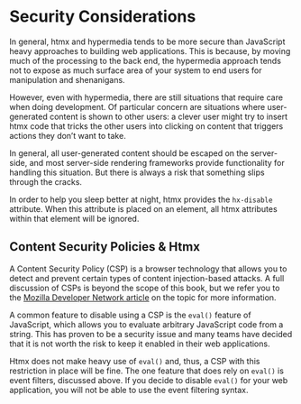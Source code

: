 # Security Considerations

In general, htmx and hypermedia tends to be more secure than JavaScript heavy approaches to building web applications. This is because, by moving much of the processing to the back end, the hypermedia approach tends not to expose as much surface area of your system to end users for manipulation and shenanigans.

However, even with hypermedia, there are still situations that require care when doing development. Of particular concern are situations where user-generated content is shown to other users: a clever user might try to insert htmx code that tricks the other users into clicking on content that triggers actions they don’t want to take.

In general, all user-generated content should be escaped on the server-side, and most server-side rendering frameworks provide functionality for handling this situation. But there is always a risk that something slips through the cracks.

In order to help you sleep better at night, htmx provides the `hx-disable` attribute. When this attribute is placed on an element, all htmx attributes within that element will be ignored.

## Content Security Policies & Htmx

A Content Security Policy (CSP) is a browser technology that allows you to detect and prevent certain types of content injection-based attacks. A full discussion of CSPs is beyond the scope of this book, but we refer you to the [Mozilla Developer Network article](https://developer.mozilla.org/en-US/docs/Web/HTTP/CSP) on the topic for more information.

A common feature to disable using a CSP is the `eval()` feature of JavaScript, which allows you to evaluate arbitrary JavaScript code from a string. This has proven to be a security issue and many teams have decided that it is not worth the risk to keep it enabled in their web applications.

Htmx does not make heavy use of `eval()` and, thus, a CSP with this restriction in place will be fine. The one feature that does rely on `eval()` is event filters, discussed above. If you decide to disable `eval()` for your web application, you will not be able to use the event filtering syntax.